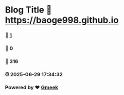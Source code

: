 # Blog Title :link: https://baoge998.github.io 
### :page_facing_up: [1](https://baoge998.github.io/tag.html) 
### :speech_balloon: 0 
### :hibiscus: 316 
### :alarm_clock: 2025-06-29 17:34:32 
### Powered by :heart: [Gmeek](https://github.com/Meekdai/Gmeek)
